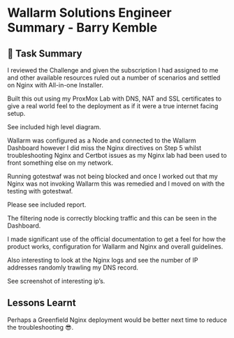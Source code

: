 # Wallarm Solutions Engineer Summary - Barry Kemble

## 📌 Task Summary 

I reviewed the Challenge and given the subscription I had assigned to me and other available resources ruled out a number of scenarios and settled on Nginx with All-in-one Installer.

Built this out using my ProxMox Lab with DNS, NAT and SSL certificates to give a real world feel to the deployment as if it were a true internet facing setup.

See included high level diagram.

Wallarm was configured as a Node and connected to the Wallarm Dashboard however I did miss the Nginx directives on Step 5 whilst troubleshooting Nginx and Certbot issues as my Nginx lab had been used to front something else on my network.

Running gotestwaf was not being blocked and once I worked out that my Nginx was not invoking Wallarm this was remedied and I moved on with the testing with gotestwaf.

Please see included report.

The filtering node is correctly blocking traffic and this can be seen in the Dashboard.

I made significant use of the official documentation to get a feel for how the product works, configuration for Wallarm and Nginx and overall guidelines.

Also interesting to look at the Nginx logs and see the number of IP addresses randomly trawling my DNS record.

See screenshot of interesting ip’s.

## Lessons Learnt
Perhaps a Greenfield Nginx deployment would be better next time to reduce the troubleshooting 😎.







